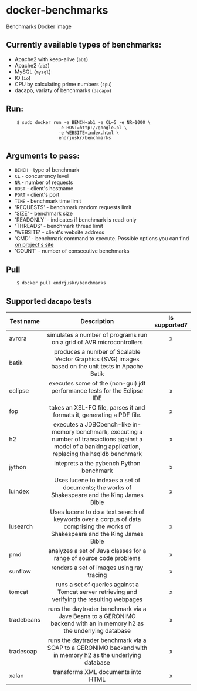 docker-benchmarks
===================

Benchmarks Docker image


Currently available types of benchmarks:
---

* Apache2 with keep-alive (`ab1`)
* Apache2 (`ab2`)
* MySQL (`mysql`)
* IO (`io`)
* CPU by calculating prime numbers (`cpu`)
* dacapo, variaty of benchmarks (`dacapo`)

Run:
---

```
	$ sudo docker run -e BENCH=ab1 -e CL=5 -e NR=1000 \
	                -e HOST=http://google.pl \
	                -e WEBSITE=index.html \ 
	                endrjuskr/benchmarks
```

Arguments to pass:
---

* `BENCH` - type of benchmark
* `CL` - concurrency level
* `NR` - number of requests
* `HOST` - client's hostname
* `PORT` - client's port
* `TIME` - benchmark time limit
* 'REQUESTS' - benchmark random requests limit
* 'SIZE' - benchmark size
* 'READONLY' - indicates if benchmark is read-only
* 'THREADS' - benchmark thread limit
* 'WEBSITE' - client's website address
* 'CMD' - benchmark command to execute. Possible options you can find [on project's site](http://www.dacapobench.org/benchmarks.html)
* 'COUNT' - number of consecutive benchmarks

Pull
----

```
	$ docker pull endrjuskr/benchmarks
```

Supported `dacapo` tests
---
| Test name     | Description | Is supported? | 
| ------------- |:---------:|:-------------:|
| avrora | simulates a number of programs run on a grid of AVR microcontrollers | x |
| batik | produces a number of Scalable Vector Graphics (SVG) images based on the unit tests in Apache Batik | |
| eclipse | executes some of the (non-gui) jdt performance tests for the Eclipse IDE | x |
| fop | takes an XSL-FO file, parses it and formats it, generating a PDF file. | x |
| h2 | executes a JDBCbench-like in-memory benchmark, executing a number of transactions against a model of a banking application, replacing the hsqldb benchmark | x |
| jython | inteprets a the pybench Python benchmark | x |
| luindex | Uses lucene to indexes a set of documents; the works of Shakespeare and the King James Bible | x |
| lusearch | Uses lucene to do a text search of keywords over a corpus of data comprising the works of Shakespeare and the King James Bible | x |
| pmd | analyzes a set of Java classes for a range of source code problems | x |
| sunflow | renders a set of images using ray tracing | x |
| tomcat | runs a set of queries against a Tomcat server retrieving and verifying the resulting webpages | x |
| tradebeans | runs the daytrader benchmark via a Jave Beans to a GERONIMO backend with an in memory h2 as the underlying database | x |
| tradesoap | runs the daytrader benchmark via a SOAP to a GERONIMO backend with in memory h2 as the underlying database | x |
| xalan | transforms XML documents into HTML | x |

